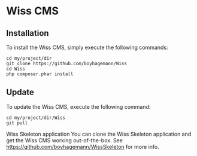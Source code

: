 Wiss CMS
========

Installation
------------
To install the Wiss CMS, simply execute the following commands:
  
    cd my/project/dir
    git clone https://github.com/boyhagemann/Wiss
    cd Wiss
    php composer.phar install
  
Update
------
To update the Wiss CMS, execute the following command:
  
    cd my/project/dir/Wiss
    git pull

Wiss Skeleton application
You can clone the Wiss Skeleton application and get the Wiss CMS working out-of-the-box. See https://github.com/boyhagemann/WissSkeleton for more info.
